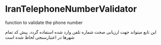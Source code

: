 # IranTelephoneNumberValidator
function to validate the phone number 

این تابع میتواند جهت ارزیابی صحت شماره تلفن وارد شده استفاده گردد.
پیش کد تمام شهرها در اعتبارسنجی لحاظ شده است
